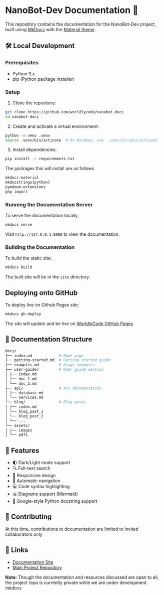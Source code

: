 # NanoBot-Dev Documentation 🤖

This repository contains the documentation for the NanoBot-Dev project, built using [MkDocs](https://www.mkdocs.org/) with the [Material theme](https://squidfunk.github.io/mkdocs-material/).

## 🛠️ Local Development

### Prerequisites
- Python 3.x
- pip (Python package installer)

### Setup

1. Clone the repository:
```bash
git clone https://github.com/worldlycode/nanobot-docs
cd nanobot-docs
```

2. Create and activate a virtual environment:
```bash
python -m venv .venv
source .venv/bin/activate  # On Windows, use `.venv\Scripts\activate`
```

3. Install dependencies:
```bash
pip install -r requirements.txt
```
The packages this will install are as follows
```txt
mkdocs-material
mkdocstrings[python]
pymdown-extensions
ghp-import
```

### Running the Documentation Server

To serve the documentation locally:
```bash
mkdocs serve
```

Visit `http://127.0.0.1:8000` to view the documentation.

### Building the Documentation

To build the static site:
```bash
mkdocs build
```

The built site will be in the `site` directory.

## Deploying onto GitHub

To deploy live on Github Pages site:
```bash
mkdocs gh-deploy
```

The site will update and be live on [WorldlyCode GitHub Pages](https://worldlycode.github.io/nanobot-dev-docs/)

## 📖 Documentation Structure
```bash
docs/
├── index.md            # Home page
├── getting-started.md  # Getting started guide
├── examples.md         # Usage examples
├── user-guide/         # User guide section
│ ├── index.md
│ ├── doc_1.md
│ └── doc_2.md
├── api/                # API documentation
│ ├── database.md
│ └── services.md
└── blog/               # Blog posts
│ ├── index.md
│ └── blog_post_1
│ └── blog_post_2
│ └── ...
└── assets/
│ ├── images
│ └── pdfs
```

## 🎨 Features

- 🌓 Dark/Light mode support
- 🔍 Full-text search
- 📱 Responsive design
- 🔗 Automatic navigation
- 💻 Code syntax highlighting
- 📊 Diagrams support (Mermaid)
- 📝 Google-style Python docstring support

## 🤝 Contributing

At this time, contributions to documentation are limited to invited collaborators only

## 🔗 Links

- [Documentation Site](https://worldlycode.github.io/nanobot-dev-docs)
- [Main Project Repository](https://github.com/worldlycode/nanobot-dev)

**Note:** Though the documentation and resources discussed are open to all, the project repo is currently private while we are under development. mkdocs